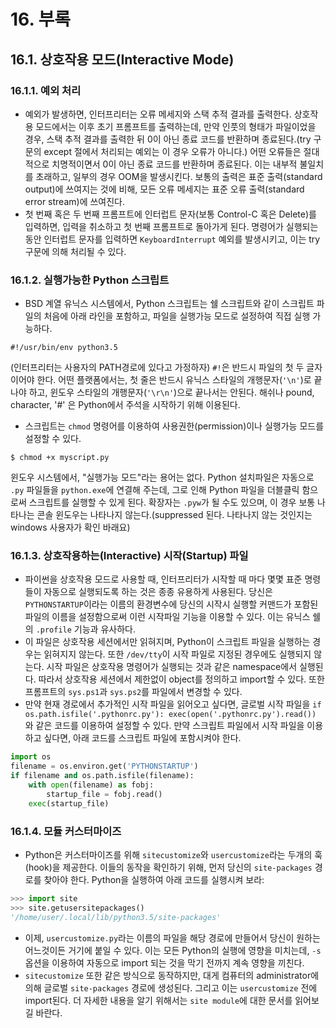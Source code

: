 # 16. 부록

## 16.1. 상호작용 모드(Interactive Mode)

### 16.1.1. 예외 처리

- 예외가 발생하면, 인터프리터는 오류 메세지와 스택 추적 결과를 출력한다. 상호작용 모드에서는 이후 초기 프롬프트를 출력하는데, 만약 인풋의 형태가 파일이었을 경우, 스택 추적 결과를 출력한 뒤 0이 아닌 종료 코드를 반환하며 종료된다.(try 구문의 except 절에서 처리되는 예외는 이 경우 오류가 아니다.) 어떤 오류들은 절대적으로 치명적이면서 0이 아닌 종료 코드를 반환하며 종료된다. 이는 내부적 불일치를 초래하고, 일부의 경우 OOM을 발생시킨다. 보통의 출력은 표준 출력(standard output)에 쓰여지는 것에 비해, 모든 오류 메세지는 표준 오류 출력(standard error stream)에 쓰여진다.
- 첫 번째 혹은 두 번째 프롬프트에 인터럽트 문자(보통 Control-C 혹은 Delete)를 입력하면, 입력을 취소하고 첫 번째 프롬프트로 돌아가게 된다. 명령어가 실행되는 동안 인터럽트 문자를 입력하면 `KeyboardInterrupt` 예외를 발생시키고, 이는 try 구문에 의해 처리될 수 있다.

### 16.1.2. 실행가능한 Python 스크립트

- BSD 계열 유닉스 시스템에서, Python 스크립트는 쉘 스크립트와 같이 스크립트 파일의 처음에 아래 라인을 포함하고, 파일을 실행가능 모드로 설정하여 직접 실행 가능하다.
```
#!/usr/bin/env python3.5
```
(인터프리터는 사용자의 PATH경로에 있다고 가정하자) `#!`은 반드시 파일의 첫 두 글자이어야 한다. 어떤 플랫폼에서는, 첫 줄은 반드시 유닉스 스타일의 개행문자(`'\n'`)로 끝나야 하고, 윈도우 스타일의 개행문자(`'\r\n'`)으로 끝나서는 안된다. 해쉬나 pound, character, '#' 은 Python에서 주석을 시작하기 위해 이용된다.

- 스크립트는 `chmod` 명령어를 이용하여 사용권한(permission)이나 실행가능 모드를 설정할 수 있다.
```
$ chmod +x myscript.py
```
윈도우 시스템에서, "실행가능 모드"라는 용어는 없다. Python 설치파일은 자동으로 `.py` 파일들을 `python.exe`에 연결해 주는데, 그로 인해 Python 파일을 더블클릭 함으로써 스크립트를 실행할 수 있게 된다. 확장자는 `.pyw`가 될 수도 있으며, 이 경우 보통 나타나는 콘솔 윈도우는 나타나지 않는다.(suppressed 된다. 나타나지 않는 것인지는 windows 사용자가 확인 바래요)

### 16.1.3. 상호작용하는(Interactive) 시작(Startup) 파일

- 파이썬을 상호작용 모드로 사용할 때, 인터프리터가 시작할 때 마다 몇몇 표준 명령들이 자동으로 실행되도록 하는 것은 종종 유용하게 사용된다. 당신은 `PYTHONSTARTUP`이라는 이름의 환경변수에 당신의 시작시 실행할 커맨드가 포함된 파일의 이름을 설정함으로써 이런 시작파일 기능을 이용할 수 있다. 이는 유닉스 쉘의 `.profile` 기능과 유사하다.
- 이 파일은 상호작용 세션에서만 읽혀지며, Python이 스크립트 파일을 실행하는 경우는 읽혀지지 않는다. 또한 `/dev/tty`이 시작 파일로 지정된 경우에도 실행되지 않는다. 시작 파일은 상호작용 명령어가 실행되는 것과 같은 namespace에서 실행된다. 따라서 상호작용 세션에서 제한없이 object를 정의하고 import할 수 있다. 또한 프롬프트의 `sys.ps1`과 `sys.ps2`를 파일에서 변경할 수 있다.
- 만약 현재 경로에서 추가적인 시작 파일을 읽어오고 싶다면, 글로벌 시작 파일을 `if os.path.isfile('.pythonrc.py'): exec(open('.pythonrc.py').read())` 와 같은 코드를 이용하여 설정할 수 있다. 만약 스크립트 파일에서 시작 파일을 이용하고 싶다면, 아래 코드를 스크립트 파일에 포함시켜야 한다.
```python
import os
filename = os.environ.get('PYTHONSTARTUP')
if filename and os.path.isfile(filename):
    with open(filename) as fobj:
        startup_file = fobj.read()
    exec(startup_file)
```

### 16.1.4. 모듈 커스터마이즈

- Python은 커스터마이즈를 위해 `sitecustomize`와 `usercustomize`라는 두개의 훅(hook)을 제공한다. 이들의 동작을 확인하기 위해, 먼저 당신의 `site-packages` 경로를 찾아야 한다. Python을 실행하여 아래 코드를 실행시켜 보라:
```python
>>> import site
>>> site.getusersitepackages()
'/home/user/.local/lib/python3.5/site-packages'
```

- 이제, `usercustomize.py`라는 이름의 파일을 해당 경로에 만들어서 당신이 원하는 어느것이든 거기에 붙일 수 있다. 이는 모든 Python의 실행에 영향을 미치는데, `-s` 옵션을 이용하여 자동으로 import 되는 것을 막기 전까지 계속 영향을 끼친다.
- `sitecustomize` 또한 같은 방식으로 동작하지만, 대게 컴퓨터의 administrator에 의해 글로벌 `site-packages` 경로에 생성된다. 그리고 이는 `usercustomize` 전에 import된다. 더 자세한 내용을 알기 위해서는 `site module`에 대한 문서를 읽어보길 바란다.
